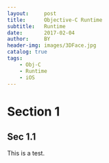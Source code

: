 ```yaml
---
layout:     post
title:      Objective-C Runtime 
subtitle:   Runtime 
date:       2017-02-04
author:     BY
header-img: images/3DFace.jpg
catalog: true
tags:
    - Obj-C
    - Runtime
    - iOS
--- 
```


# Section 1

## Sec 1.1

This is a test.